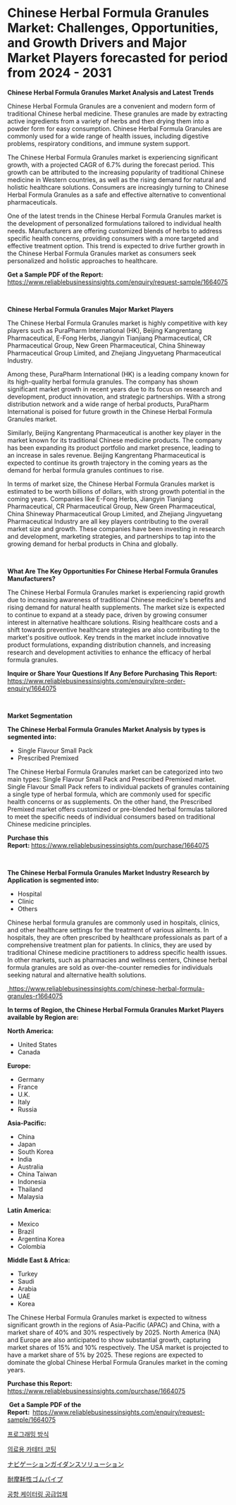<p><h1>Chinese Herbal Formula Granules Market: Challenges, Opportunities, and Growth Drivers and Major Market Players forecasted for period from 2024 - 2031</h1></p><p><strong>Chinese Herbal Formula Granules Market Analysis and Latest Trends</strong></p>
<p><p>Chinese Herbal Formula Granules are a convenient and modern form of traditional Chinese herbal medicine. These granules are made by extracting active ingredients from a variety of herbs and then drying them into a powder form for easy consumption. Chinese Herbal Formula Granules are commonly used for a wide range of health issues, including digestive problems, respiratory conditions, and immune system support.</p><p>The Chinese Herbal Formula Granules market is experiencing significant growth, with a projected CAGR of 6.7% during the forecast period. This growth can be attributed to the increasing popularity of traditional Chinese medicine in Western countries, as well as the rising demand for natural and holistic healthcare solutions. Consumers are increasingly turning to Chinese Herbal Formula Granules as a safe and effective alternative to conventional pharmaceuticals.</p><p>One of the latest trends in the Chinese Herbal Formula Granules market is the development of personalized formulations tailored to individual health needs. Manufacturers are offering customized blends of herbs to address specific health concerns, providing consumers with a more targeted and effective treatment option. This trend is expected to drive further growth in the Chinese Herbal Formula Granules market as consumers seek personalized and holistic approaches to healthcare.</p></p>
<p><strong>Get a Sample PDF of the Report:&nbsp;</strong> <a href="https://www.reliablebusinessinsights.com/enquiry/request-sample/1664075">https://www.reliablebusinessinsights.com/enquiry/request-sample/1664075</a></p>
<p>&nbsp;</p>
<p><strong>Chinese Herbal Formula Granules Major Market Players</strong></p>
<p><p>The Chinese Herbal Formula Granules market is highly competitive with key players such as PuraPharm International (HK), Beijing Kangrentang Pharmaceutical, E-Fong Herbs, Jiangyin Tianjiang Pharmaceutical, CR Pharmaceutical Group, New Green Pharmaceutical, China Shineway Pharmaceutical Group Limited, and Zhejiang Jingyuetang Pharmaceutical Industry. </p><p>Among these, PuraPharm International (HK) is a leading company known for its high-quality herbal formula granules. The company has shown significant market growth in recent years due to its focus on research and development, product innovation, and strategic partnerships. With a strong distribution network and a wide range of herbal products, PuraPharm International is poised for future growth in the Chinese Herbal Formula Granules market.</p><p>Similarly, Beijing Kangrentang Pharmaceutical is another key player in the market known for its traditional Chinese medicine products. The company has been expanding its product portfolio and market presence, leading to an increase in sales revenue. Beijing Kangrentang Pharmaceutical is expected to continue its growth trajectory in the coming years as the demand for herbal formula granules continues to rise.</p><p>In terms of market size, the Chinese Herbal Formula Granules market is estimated to be worth billions of dollars, with strong growth potential in the coming years. Companies like E-Fong Herbs, Jiangyin Tianjiang Pharmaceutical, CR Pharmaceutical Group, New Green Pharmaceutical, China Shineway Pharmaceutical Group Limited, and Zhejiang Jingyuetang Pharmaceutical Industry are all key players contributing to the overall market size and growth. These companies have been investing in research and development, marketing strategies, and partnerships to tap into the growing demand for herbal products in China and globally.</p></p>
<p>&nbsp;</p>
<p><strong>What Are The Key Opportunities For Chinese Herbal Formula Granules Manufacturers?</strong></p>
<p><p>The Chinese Herbal Formula Granules market is experiencing rapid growth due to increasing awareness of traditional Chinese medicine's benefits and rising demand for natural health supplements. The market size is expected to continue to expand at a steady pace, driven by growing consumer interest in alternative healthcare solutions. Rising healthcare costs and a shift towards preventive healthcare strategies are also contributing to the market's positive outlook. Key trends in the market include innovative product formulations, expanding distribution channels, and increasing research and development activities to enhance the efficacy of herbal formula granules.</p></p>
<p><strong>Inquire or Share Your Questions If Any Before Purchasing This Report:</strong> <a href="https://www.reliablebusinessinsights.com/enquiry/pre-order-enquiry/1664075">https://www.reliablebusinessinsights.com/enquiry/pre-order-enquiry/1664075</a></p>
<p>&nbsp;</p>
<p><strong>Market Segmentation</strong></p>
<p><strong>The Chinese Herbal Formula Granules Market Analysis by types is segmented into:</strong></p>
<p><ul><li>Single Flavour Small Pack</li><li>Prescribed Premixed</li></ul></p>
<p><p>The Chinese Herbal Formula Granules market can be categorized into two main types: Single Flavour Small Pack and Prescribed Premixed market. Single Flavour Small Pack refers to individual packets of granules containing a single type of herbal formula, which are commonly used for specific health concerns or as supplements. On the other hand, the Prescribed Premixed market offers customized or pre-blended herbal formulas tailored to meet the specific needs of individual consumers based on traditional Chinese medicine principles.</p></p>
<p><strong>Purchase this Report:&nbsp;</strong><a href="https://www.reliablebusinessinsights.com/purchase/1664075">https://www.reliablebusinessinsights.com/purchase/1664075</a></p>
<p>&nbsp;</p>
<p><strong>The Chinese Herbal Formula Granules Market Industry Research by Application is segmented into:</strong></p>
<p><ul><li>Hospital</li><li>Clinic</li><li>Others</li></ul></p>
<p><p>Chinese herbal formula granules are commonly used in hospitals, clinics, and other healthcare settings for the treatment of various ailments. In hospitals, they are often prescribed by healthcare professionals as part of a comprehensive treatment plan for patients. In clinics, they are used by traditional Chinese medicine practitioners to address specific health issues. In other markets, such as pharmacies and wellness centers, Chinese herbal formula granules are sold as over-the-counter remedies for individuals seeking natural and alternative health solutions.</p></p>
<p><a href="https://www.reliablebusinessinsights.com/chinese-herbal-formula-granules-r1664075">&nbsp;https://www.reliablebusinessinsights.com/chinese-herbal-formula-granules-r1664075</a></p>
<p><strong>In terms of Region, the Chinese Herbal Formula Granules Market Players available by Region are:</strong></p>
<p>
    <p> <strong> North America: </strong>
        <ul>
            <li>United States</li>
            <li>Canada</li>
        </ul>
        </p> 
    <p> <strong> Europe: </strong>
        <ul>
            <li>Germany</li>
            <li>France</li>
            <li>U.K.</li>
            <li>Italy</li>
            <li>Russia</li>
        </ul>
        </p> 
    <p> <strong> Asia-Pacific: </strong>
        <ul>
            <li>China</li>
            <li>Japan</li>
            <li>South Korea</li>
            <li>India</li>
            <li>Australia</li>
            <li>China Taiwan</li>
            <li>Indonesia</li>
            <li>Thailand</li>
            <li>Malaysia</li>
        </ul>
        </p> 
    <p> <strong> Latin America: </strong>
        <ul>
            <li>Mexico</li>
            <li>Brazil</li>
            <li>Argentina Korea</li>
            <li>Colombia</li>
        </ul>
        </p> 
    <p> <strong> Middle East & Africa: </strong>
        <ul>
            <li>Turkey</li>
            <li>Saudi</li>
            <li>Arabia</li>
            <li>UAE</li>
            <li>Korea</li>
        </ul>
    </p>
    </p>
<p><p>The Chinese Herbal Formula Granules market is expected to witness significant growth in the regions of Asia-Pacific (APAC) and China, with a market share of 40% and 30% respectively by 2025. North America (NA) and Europe are also anticipated to show substantial growth, capturing market shares of 15% and 10% respectively. The USA market is projected to have a market share of 5% by 2025. These regions are expected to dominate the global Chinese Herbal Formula Granules market in the coming years.</p></p>
<p><strong>Purchase this Report: </strong><a href="https://www.reliablebusinessinsights.com/purchase/1664075">https://www.reliablebusinessinsights.com/purchase/1664075</a></p>
<p>&nbsp;<strong>Get a Sample PDF of the Report:&nbsp;&nbsp;</strong><a href="https://www.reliablebusinessinsights.com/enquiry/request-sample/1664075">https://www.reliablebusinessinsights.com/enquiry/request-sample/1664075</a></p>
<p><strong></strong></p>
<p><p><a href="https://github.com/admichael111/Market-Research-Report-List-1/blob/main/121922188222.md">프로그래밍 방식</a></p><p><a href="https://medium.com/@mayekuhic00/2024%EB%85%84%EB%B6%80%ED%84%B0-2031%EB%85%84%EA%B9%8C%EC%A7%80%EC%9D%98-%EA%B8%B0%EA%B0%84%EC%9D%84-%EC%9C%84%ED%95%9C-%EC%9D%98%EB%A3%8C-%EC%BA%90%EC%84%9C%ED%84%B0-%EC%BD%94%ED%8C%85-%EC%8B%9C%EC%9E%A5-%EB%B6%84%EC%84%9D-%EB%B0%8F-%EA%B7%9C%EB%AA%A8-%EC%98%88%EC%B8%A1-a0b593233630">의료용 카테터 코팅</a></p><p><a href="https://github.com/GregorioOKeefe2023/Market-Research-Report-List-1/blob/main/479850696579.md">ナビゲーションガイダンスソリューション</a></p><p><a href="https://medium.com/@mt14785/%E8%80%90%E6%91%A9%E8%80%97%E3%82%B4%E3%83%A0%E7%AE%A1%E5%B8%82%E5%A0%B4%E3%81%AE%E8%A6%8F%E6%A8%A1-cagr-%E3%83%88%E3%83%AC%E3%83%B3%E3%83%89-2024-2030-737f524be127">耐摩耗性ゴムパイプ</a></p><p><a href="https://medium.com/@moulafa/%EA%B3%B5%ED%95%AD-%EC%9C%84%ED%83%81-%EC%8B%9D%EC%9D%8C-%EA%B3%B5%EA%B8%89%EC%97%85%EC%B2%B4-%EC%8B%9C%EC%9E%A5-%EC%A0%90%EC%9C%A0%EC%9C%A8-%EB%B3%80%ED%99%94-%EB%B0%8F-%EC%8B%9C%EC%9E%A5-%EC%84%B1%EC%9E%A5-%EC%B6%94%EC%84%B8-2024-2031-9ee106741542">공항 케이터링 공급업체</a></p></p>